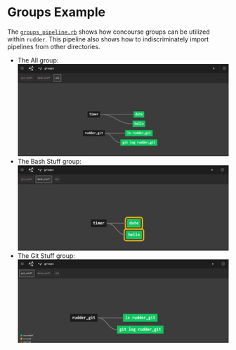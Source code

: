 # Groups Example

The [`groups_pipeline.rb`](./groups_pipeline.rb) shows how concourse groups can be utilized
within `rudder`. This pipeline also shows how to indiscriminately import
pipelines from other directories.

- The All group:
  ![Groups Pipeline](../images/groups/groups_all.png)
- The Bash Stuff group:
  ![Groups Pipeline](../images/groups/groups_bash_stuff.png)
- The Git Stuff group:
  ![Groups Pipeline](../images/groups/groups_git_stuff.png)
